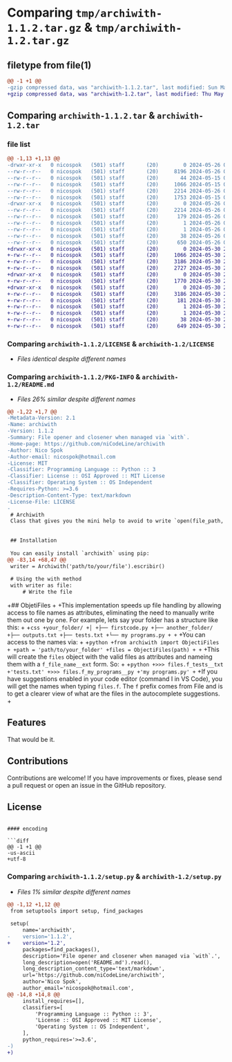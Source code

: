 # Comparing `tmp/archiwith-1.1.2.tar.gz` & `tmp/archiwith-1.2.tar.gz`

## filetype from file(1)

```diff
@@ -1 +1 @@
-gzip compressed data, was "archiwith-1.1.2.tar", last modified: Sun May 26 07:23:03 2024, max compression
+gzip compressed data, was "archiwith-1.2.tar", last modified: Thu May 30 23:50:25 2024, max compression
```

## Comparing `archiwith-1.1.2.tar` & `archiwith-1.2.tar`

### file list

```diff
@@ -1,13 +1,13 @@
-drwxr-xr-x   0 nicospok   (501) staff       (20)        0 2024-05-26 07:23:03.368749 archiwith-1.1.2/
--rw-r--r--   0 nicospok   (501) staff       (20)     8196 2024-05-26 07:19:32.000000 archiwith-1.1.2/.DS_Store
--rw-r--r--   0 nicospok   (501) staff       (20)       44 2024-05-15 05:39:58.000000 archiwith-1.1.2/.gitignore
--rw-r--r--   0 nicospok   (501) staff       (20)     1066 2024-05-15 05:39:58.000000 archiwith-1.1.2/LICENSE
--rw-r--r--   0 nicospok   (501) staff       (20)     2214 2024-05-26 07:23:03.367398 archiwith-1.1.2/PKG-INFO
--rw-r--r--   0 nicospok   (501) staff       (20)     1753 2024-05-15 05:39:58.000000 archiwith-1.1.2/README.md
-drwxr-xr-x   0 nicospok   (501) staff       (20)        0 2024-05-26 07:23:03.365904 archiwith-1.1.2/archiwith.egg-info/
--rw-r--r--   0 nicospok   (501) staff       (20)     2214 2024-05-26 07:23:02.000000 archiwith-1.1.2/archiwith.egg-info/PKG-INFO
--rw-r--r--   0 nicospok   (501) staff       (20)      179 2024-05-26 07:23:03.000000 archiwith-1.1.2/archiwith.egg-info/SOURCES.txt
--rw-r--r--   0 nicospok   (501) staff       (20)        1 2024-05-26 07:23:02.000000 archiwith-1.1.2/archiwith.egg-info/dependency_links.txt
--rw-r--r--   0 nicospok   (501) staff       (20)        1 2024-05-26 07:23:02.000000 archiwith-1.1.2/archiwith.egg-info/top_level.txt
--rw-r--r--   0 nicospok   (501) staff       (20)       38 2024-05-26 07:23:03.369070 archiwith-1.1.2/setup.cfg
--rw-r--r--   0 nicospok   (501) staff       (20)      650 2024-05-26 07:21:32.000000 archiwith-1.1.2/setup.py
+drwxr-xr-x   0 nicospok   (501) staff       (20)        0 2024-05-30 23:50:25.611873 archiwith-1.2/
+-rw-r--r--   0 nicospok   (501) staff       (20)     1066 2024-05-30 22:05:15.000000 archiwith-1.2/LICENSE
+-rw-r--r--   0 nicospok   (501) staff       (20)     3186 2024-05-30 23:50:25.611005 archiwith-1.2/PKG-INFO
+-rw-r--r--   0 nicospok   (501) staff       (20)     2727 2024-05-30 23:49:00.000000 archiwith-1.2/README.md
+drwxr-xr-x   0 nicospok   (501) staff       (20)        0 2024-05-30 23:50:25.605567 archiwith-1.2/archiwith/
+-rw-r--r--   0 nicospok   (501) staff       (20)     1770 2024-05-30 23:21:06.000000 archiwith-1.2/archiwith/archiwith.py
+drwxr-xr-x   0 nicospok   (501) staff       (20)        0 2024-05-30 23:50:25.610107 archiwith-1.2/archiwith.egg-info/
+-rw-r--r--   0 nicospok   (501) staff       (20)     3186 2024-05-30 23:50:24.000000 archiwith-1.2/archiwith.egg-info/PKG-INFO
+-rw-r--r--   0 nicospok   (501) staff       (20)      181 2024-05-30 23:50:25.000000 archiwith-1.2/archiwith.egg-info/SOURCES.txt
+-rw-r--r--   0 nicospok   (501) staff       (20)        1 2024-05-30 23:50:24.000000 archiwith-1.2/archiwith.egg-info/dependency_links.txt
+-rw-r--r--   0 nicospok   (501) staff       (20)        1 2024-05-30 23:50:24.000000 archiwith-1.2/archiwith.egg-info/top_level.txt
+-rw-r--r--   0 nicospok   (501) staff       (20)       38 2024-05-30 23:50:25.612192 archiwith-1.2/setup.cfg
+-rw-r--r--   0 nicospok   (501) staff       (20)      649 2024-05-30 23:36:32.000000 archiwith-1.2/setup.py
```

### Comparing `archiwith-1.1.2/LICENSE` & `archiwith-1.2/LICENSE`

 * *Files identical despite different names*

### Comparing `archiwith-1.1.2/PKG-INFO` & `archiwith-1.2/README.md`

 * *Files 26% similar despite different names*

```diff
@@ -1,22 +1,7 @@
-Metadata-Version: 2.1
-Name: archiwith
-Version: 1.1.2
-Summary: File opener and closener when managed via `with`.
-Home-page: https://github.com/niCodeLine/archiwith
-Author: Nico Spok
-Author-email: nicospok@hotmail.com
-License: MIT
-Classifier: Programming Language :: Python :: 3
-Classifier: License :: OSI Approved :: MIT License
-Classifier: Operating System :: OS Independent
-Requires-Python: >=3.6
-Description-Content-Type: text/markdown
-License-File: LICENSE
-
 # Archiwith
 Class that gives you the mini help to avoid to write `open(file_path,'r')` or `open(file_path,'w')` every time ypu want to work with some text file.
 
 
 ## Installation
 
 You can easily install `archiwith` using pip:
@@ -83,14 +68,47 @@
 writer = Archiwith('path/to/your/file').escribir()
 
 # Using the with method
 with writer as file:
     # Write the file
 ```
 
+## ObjetiFiles 
+
+This implementation speeds up file handling by allowing access to file names as attributes, eliminating the need to manually write them out one by one. For example, lets say your folder has a structure like this:
+
+```css
+your_folder/
+│
+├── firstcode.py
+├── another_folder/
+├── outputs.txt
+├── tests.txt
+└── my programs.py
+
+```
+You can access to the names via:
+
+```python
+from archiwith import ObjectiFiles
+
+path = 'path/to/your_folder'
+files = ObjectiFiles(path)
+
+```
+This will create the `files` object with the valid files as attributes and nameing them with a `f_file_name__ext` form. So:
+
+```python
+>>> files.f_tests__txt
+'tests.txt'
+>>> files.f_my_programs__py
+'my programs.py'
+```
+If you have suggestions enabled in your code editor (command I in VS Code), you will get the names when typing `files.f`. The `f` prefix comes from File and is to get a clearer view of what are the files in the autocomplete suggestions.
+
 ## Features
 That would be it.
 ## Contributions
 
 Contributions are welcome! If you have improvements or fixes, please send a pull request or open an issue in the GitHub repository.
 
 ## License
```

#### encoding

```diff
@@ -1 +1 @@
-us-ascii
+utf-8
```

### Comparing `archiwith-1.1.2/setup.py` & `archiwith-1.2/setup.py`

 * *Files 1% similar despite different names*

```diff
@@ -1,12 +1,12 @@
 from setuptools import setup, find_packages
 
 setup(
     name='archiwith',
-    version='1.1.2',
+    version='1.2',
     packages=find_packages(),
     description='File opener and closener when managed via `with`.',
     long_description=open('README.md').read(),
     long_description_content_type='text/markdown',
     url='https://github.com/niCodeLine/archiwith',
     author='Nico Spok',
     author_email='nicospok@hotmail.com',
@@ -14,8 +14,8 @@
     install_requires=[],
     classifiers=[
         'Programming Language :: Python :: 3',
         'License :: OSI Approved :: MIT License',
         'Operating System :: OS Independent',
     ],
     python_requires='>=3.6',
-)
+)
```

